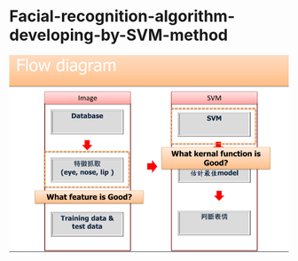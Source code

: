 # Facial-recognition-algorithm-developing-by-SVM-method

![alt text](https://github.com/qwedsazxc78/Facial-recognition-algorithm-developing-by-SVM-method/blob/master/pic/FlowChart.PNG)

